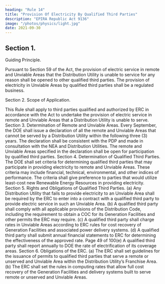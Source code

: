 ```yaml
---
heading: "Rule 14"
title: "Provision Of Electricity By Qualified Third Parties"
description: "EPIRA Republic Act 9136"
image: "/photos/physics/light.jpg"
date: 2021-09-30
---
```



## Section 1.

Guiding Principle.

Pursuant to Section 59 of the Act, the provision of electric service in remote and Unviable Areas that the Distribution Utility is unable to service for any reason shall be opened to other qualified third parties. The provision of electricity in Unviable Areas by qualified third parties shall be a regulated business.

Section 2. Scope of Application.

This Rule shall apply to third parties qualified and authorized by ERC in
accordance with the Act to undertake the provision of electric service in
remote and Unviable Areas that a Distribution Utility is unable to serve.
Section 3. Determination of Remote and Unviable Areas.
Every September, the DOE shall issue a declaration of all the remote and
Unviable Areas that cannot be served by a Distribution Utility within the
following three (3) years. The declaration shall be consistent with the PDP
and made in consultation with the NEA and Distribution Utilities. The
remote and Unviable Areas specified in the declaration shall be open for
participation by qualified third parties.
Section 4. Determination of Qualified Third Parties.
The DOE shall set criteria for determining qualified third parties that may
participate in providing electricity to remote and Unviable Areas. These
criteria may include financial, technical, environmental, and other indices of
performance.
The criteria shall give preference to parties that would utilize least-cost new
Renewable Energy Resources in providing electricity.
Section 5.
Rights and Obligations of Qualified Third Parties.
(a) Any Distribution Utility that fails to provide electricity to an Unviable
Area shall be required by the ERC to enter into a contract with a
qualified third party to provide electric service in such an Unviable
Area.
(b) A qualified third party shall comply with all applicable provisions of
the Distribution Code, including the requirement to obtain a COC for
its Generation Facilities and other permits the ERC may require.
(c) A qualified third party shall charge rates in Unviable Areas according
to ERC rules for cost recovery of Generation Facilities and associated
power delivery systems.
(d) A qualified third party shall submit annual financial statements to
ERC for determining the effectiveness of the approved rate.
Page 49 of 100(e)
A qualified third party shall report annually to DOE the rate of
electrification of its coverage areas.
Section 6.
Obligations of the ERC.
(a) The ERC shall set guidelines for the issuance of permits to qualified
third parties that serve a remote or unserved and Unviable Area
within the Distribution Utility’s Franchise Area.
(b) The ERC shall set the rules in computing rates that allow full cost
recovery of the Generation Facilities and delivery systems built to
serve remote or unserved and Unviable Areas.
